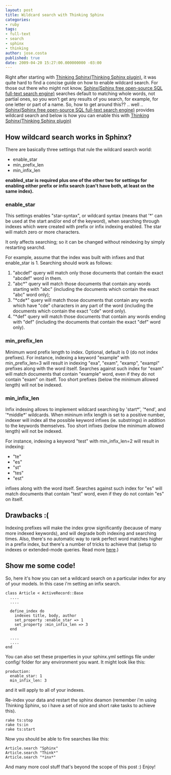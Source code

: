 ```yaml
---
layout: post
title: Wildcard search with Thinking Sphinx
categories:
- ruby
tags:
- full-text
- search
- sphinx
- thinking
author: jose.costa
published: true
date: 2009-04-20 15:27:00.000000000 -03:00
---
```

Right after starting with [Thinking Sphinx(Thinking Sphinx plugin)](http://ts.freelancing-gods.com/), it was quite hard to find a concise guide on how to enable wildcard search.
For those out there who might not know, [Sphinx(Sphinx  free open-source SQL full-text search engine)](http://www.sphinxsearch.com/) searches default to matching whole words, not partial ones, so you won’t get any results of you search, for example, for one letter or part of a name. So, how to get around this?? .. well .. [Sphinx(Sphinx  free open-source SQL full-text search engine)](http://www.sphinxsearch.com/) provides wildcard search and below is how you can enable this with [Thinking Sphinx(Thinking Sphinx plugin)](http://ts.freelancing-gods.com/)

## How wildcard search works in Sphinx?

There are basically three settings that rule the wildcard search world:
* enable_star
* min_prefix_len
* min_infix_len

**enabled_star is required plus one of the other two for settings for enabling either prefix or infix search (can't have both, at least on the same index).**

### enable_star

This settings enables "star-syntax", or wildcard syntax (means that '&#42;' can be used at the start and/or end of the keyword), when searching through indexes which were created with prefix or infix indexing enabled. The star will match zero or more characters.

It only affects searching; so it can be changed without reindexing by simply restarting searchd.

For example, assume that the index was built with infixes and that enable_star is 1. Searching should work as follows:

1. "abcdef" query will match only those documents that contain the exact "abcdef" word in them.
1. "abc&#42;" query will match those documents that contain any words starting with "abc" (including the documents which contain the exact "abc" word only);
1. "&#42;cde&#42;" query will match those documents that contain any words which have "cde" characters in any part of the word (including the documents which contain the exact "cde" word only).
1. "&#42;def" query will match those documents that contain any words ending with "def" (including the documents that contain the exact "def" word only).

### min_prefix_len

Minimum word prefix length to index. Optional, default is 0 (do not index prefixes). 
For instance, indexing a keyword "example" with min_prefix_len=3 will result in indexing "exa", "exam", "examp", "exampl" prefixes along with the word itself. Searches against such index for "exam" will match documents that contain "example" word, even if they do not contain "exam" on itself.  Too short prefixes (below the minimum allowed length) will not be indexed.

### min_infix_len

Infix indexing allows to implement wildcard searching by 'start&#42;', '&#42;end', and '&#42;middle&#42;' wildcards. When mininum infix length is set to a positive number, indexer will index all the possible keyword infixes (ie. substrings) in addition to the keywords themselves. Too short infixes (below the minimum allowed length) will not be indexed.

For instance, indexing a keyword "test" with min_infix_len=2 will result in indexing:

* "te"
* "es"
* "st"
* "tes"
* "est" 

infixes along with the word itself. Searches against such index for "es" will match documents that contain "test" word, even if they do not contain "es" on itself. 

## Drawbacks :(

Indexing prefixes will make the index grow significantly (because of many more indexed keywords), and will degrade both indexing and searching times. 
Also, there's no automatic way to rank perfect word matches higher in a prefix index, but there's a number of tricks to achieve that (setup to indexes or extended-mode queries. Read more [here](http://www.sphinxsearch.com/docs/current.html#searching).)

## Show me some code!

So, here it's how you can set a wildcard search on a particular index for any of your models. In this case i'm setting an infix search.

<pre>
<code class="ruby">class Article < ActiveRecord::Base
  ....
  ....

  define_index do
    indexes title, body, author
    set_property :enable_star => 1
    set_property :min_infix_len => 3
  end

  ....
  ....
end</code>
</pre>

You can also set these properties in your sphinx.yml settings file under config/ folder for any environment you want. It might look like this:

<pre>
<code>production:
  enable_star: 1
  min_infix_len: 3</code>
</pre>

and it will apply to all of your indexes.

Re-index your data and restart the sphinx deamon (remember i'm using Thinking Sphinx, so i have a set of nice and short rake tasks to achieve this).

<pre><code>rake ts:stop
rake ts:in
rake ts:start</code></pre>

Now you should be able to fire searches like this:
<pre><code>Article.search "Sphinx"
Article.search "Think*"
Article.search "*inx*"
</code></pre>

And many more cool stuff that's beyond the scope of this post :)
Enjoy!

